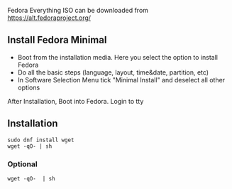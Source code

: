 Fedora Everything ISO can be downloaded from https://alt.fedoraproject.org/

## Install Fedora Minimal

- Boot from the installation media. Here you select the option to install Fedora
- Do all the basic steps (language, layout, time&date, partition, etc)
- In Software Selection Menu tick "Minimal Install" and deselect all other options

After Installation, Boot into Fedora. Login to tty

## Installation

```
sudo dnf install wget
wget -qO- | sh
```

### Optional
```
wget -qO-  | sh
```